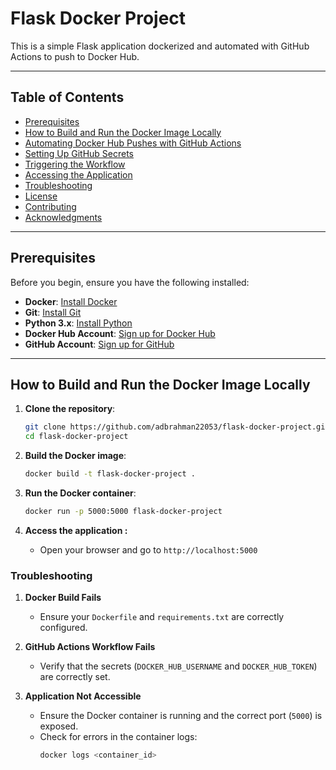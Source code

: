 # Flask Docker Project

This is a simple Flask application dockerized and automated with GitHub Actions to push to Docker Hub.

---

## Table of Contents
- [Prerequisites](#prerequisites)
- [How to Build and Run the Docker Image Locally](#how-to-build-and-run-the-docker-image-locally)
- [Automating Docker Hub Pushes with GitHub Actions](#automating-docker-hub-pushes-with-github-actions)
- [Setting Up GitHub Secrets](#setting-up-github-secrets)
- [Triggering the Workflow](#triggering-the-workflow)
- [Accessing the Application](#accessing-the-application)
- [Troubleshooting](#troubleshooting)
- [License](#license)
- [Contributing](#contributing)
- [Acknowledgments](#acknowledgments)

---

## Prerequisites

Before you begin, ensure you have the following installed:

- **Docker**: [Install Docker](https://docs.docker.com/get-docker/)
- **Git**: [Install Git](https://git-scm.com/downloads)
- **Python 3.x**: [Install Python](https://www.python.org/downloads/)
- **Docker Hub Account**: [Sign up for Docker Hub](https://hub.docker.com/signup)
- **GitHub Account**: [Sign up for GitHub](https://github.com/join)

---

## How to Build and Run the Docker Image Locally

1. **Clone the repository**:

   ```bash
   git clone https://github.com/adbrahman22053/flask-docker-project.git
   cd flask-docker-project

2. **Build the Docker image**:

   ```bash
   docker build -t flask-docker-project .

3. **Run the Docker container**:
   ```bash
   docker run -p 5000:5000 flask-docker-project
4. **Access the application :**
      - Open your browser and go to ```http://localhost:5000```

### Troubleshooting

1. **Docker Build Fails**
   - Ensure your ```Dockerfile``` and ```requirements.txt``` are correctly configured.

2. **GitHub Actions Workflow Fails**
   - Verify that the secrets (```DOCKER_HUB_USERNAME``` and ```DOCKER_HUB_TOKEN```) are correctly set.

3. **Application Not Accessible**
   - Ensure the Docker container is running and the correct port (```5000```) is exposed.
   - Check for errors in the container logs:
      ```bash
      docker logs <container_id>
